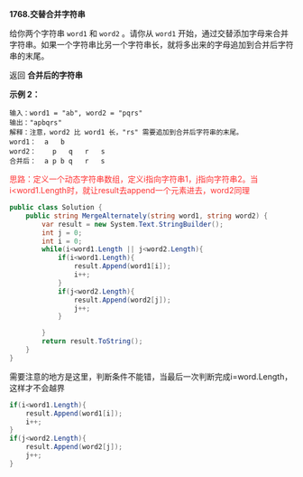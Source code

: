 **1768.交替合并字符串**

给你两个字符串 `word1` 和 `word2` 。请你从 `word1` 开始，通过交替添加字母来合并字符串。如果一个字符串比另一个字符串长，就将多出来的字母追加到合并后字符串的末尾。

返回 **合并后的字符串** 

**示例 2：**

```
输入：word1 = "ab", word2 = "pqrs"
输出："apbqrs"
解释：注意，word2 比 word1 长，"rs" 需要追加到合并后字符串的末尾。
word1：  a   b 
word2：    p   q   r   s
合并后：  a p b q   r   s
```

<span style="color:#FF3333;">思路：定义一个动态字符串数组，定义i指向字符串1，j指向字符串2。当i<word1.Length时，就让result去append一个元素进去，word2同理 </span>

```csharp
public class Solution {
    public string MergeAlternately(string word1, string word2) {
        var result = new System.Text.StringBuilder();
        int j = 0;
        int i = 0;
        while(i<word1.Length || j<word2.Length){
            if(i<word1.Length){
                result.Append(word1[i]);
                i++;
            }
            if(j<word2.Length){
                result.Append(word2[j]);
                j++;
            }

        }
        return result.ToString();
    }
}
```

需要注意的地方是这里，判断条件不能错，当最后一次判断完成i=word.Length，这样才不会越界

```c#
if(i<word1.Length){
    result.Append(word1[i]);
    i++;
}
if(j<word2.Length){
    result.Append(word2[j]);
    j++;
}
```